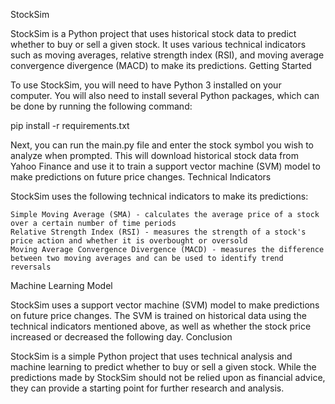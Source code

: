 StockSim

StockSim is a Python project that uses historical stock data to predict whether to buy or sell a given stock. It uses various technical indicators such as moving averages, relative strength index (RSI), and moving average convergence divergence (MACD) to make its predictions.
Getting Started

To use StockSim, you will need to have Python 3 installed on your computer. You will also need to install several Python packages, which can be done by running the following command:

pip install -r requirements.txt

Next, you can run the main.py file and enter the stock symbol you wish to analyze when prompted. This will download historical stock data from Yahoo Finance and use it to train a support vector machine (SVM) model to make predictions on future price changes.
Technical Indicators

StockSim uses the following technical indicators to make its predictions:

    Simple Moving Average (SMA) - calculates the average price of a stock over a certain number of time periods
    Relative Strength Index (RSI) - measures the strength of a stock's price action and whether it is overbought or oversold
    Moving Average Convergence Divergence (MACD) - measures the difference between two moving averages and can be used to identify trend reversals

Machine Learning Model

StockSim uses a support vector machine (SVM) model to make predictions on future price changes. The SVM is trained on historical data using the technical indicators mentioned above, as well as whether the stock price increased or decreased the following day.
Conclusion

StockSim is a simple Python project that uses technical analysis and machine learning to predict whether to buy or sell a given stock. While the predictions made by StockSim should not be relied upon as financial advice, they can provide a starting point for further research and analysis.